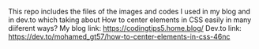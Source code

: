 This repo includes the files of the images and codes I used in my blog and in dev.to which taking about How to center elements in CSS easily in many diiferent ways?
My blog link: https://codingtips5.home.blog/
Dev.to link: https://dev.to/mohamed_gt57/how-to-center-elements-in-css-46nc
